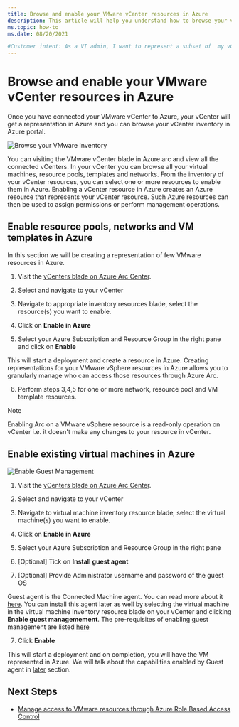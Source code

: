 ```yaml
---
title: Browse and enable your VMware vCenter resources in Azure
description: This article will help you understand how to browse your vCenter inventory and represent your VMware vCenter resources in Azure
ms.topic: how-to
ms.date: 08/20/2021

#Customer intent: As a VI admin, I want to represent a subset of  my vCenter resources in Azure so that I can enable self-service
---
```


# Browse and enable your VMware vCenter resources in Azure

Once you have connected your VMware vCenter to Azure, your vCenter will get a representation in Azure and you can browse your vCenter inventory in Azure portal. 

![Browse your VMware Inventory ](../docs/media/browse-vmware-inventory.png)

You can visiting the VMware vCenter blade in Azure arc and view all the connected vCenters. In your vCenter you can browse all your virtual machines, resource pools, templates and networks. From the inventory of your vCenter resources, you can select one or more resources to enable them in Azure. Enabling a vCenter resource in Azure creates an Azure resource that represents your vCenter resource. Such Azure resources can then be used to assign permissions or perform management operations.

## Enable resource pools, networks and VM templates in Azure
In this section we will be creating a representation of few VMware resources in Azure.

1. Visit the [vCenters blade on Azure Arc Center](https://portal.azure.com/?microsoft_azure_hybridcompute_assettypeoptions=%7B%22VMwarevCenter%22%3A%7B%22options%22%3A%22%22%7D%7D&feature.customportal=false&feature.canmodifystamps=true&feature.azurestackhci=true&feature.scvmmdisktoc=true&feature.scvmmnettoc=true&feature.scvmmsizetoc=true&feature.scvmmvmnetworkingtab=true&feature.scvmmvmdiskstab=true&feature.vmwarearcvm=true&feature.vmwarevmnetworktab=true&feature.vmwarevmdiskstab=true&feature.appliances=true&feature.customlocations=true&feature.arcvmguestmanagement=true&feature.vmwareExtensionToc=true&feature.arcvmextensions=true&feature.vcenters=true&feature.vcenterguestmanagement=true&feature.hideassettypes=Microsoft_Azure_Compute_VirtualMachine&feature.showassettypes=Microsoft_Azure_Compute_AllVirtualMachine#blade/Microsoft_Azure_HybridCompute/AzureArcCenterBlade/vCenter).

2. Select and navigate to your vCenter

3. Navigate to appropriate inventory resources blade, select the resource(s) you want to enable.

4. Click on **Enable in Azure**

5. Select your Azure Subscription and Resource Group in the right pane and click on **Enable**

This will start a deployment and create a resource in Azure. Creating representations for your VMware vSphere resources in Azure allows you to granularly manage who can access those resources through Azure Arc.

6. Perform steps 3,4,5 for one or more network, resource pool and VM template resources.

> [!NOTE]
> Enabling Arc on a VMware vSphere resource is a read-only operation on vCenter i.e. it doesn't make any changes to your resource in vCenter.

## Enable existing virtual machines in Azure

![Enable Guest Management](../docs/media/enable-guest-management.png)

1. Visit the [vCenters blade on Azure Arc Center](https://portal.azure.com/?microsoft_azure_hybridcompute_assettypeoptions=%7B%22VMwarevCenter%22%3A%7B%22options%22%3A%22%22%7D%7D&feature.customportal=false&feature.canmodifystamps=true&feature.azurestackhci=true&feature.scvmmdisktoc=true&feature.scvmmnettoc=true&feature.scvmmsizetoc=true&feature.scvmmvmnetworkingtab=true&feature.scvmmvmdiskstab=true&feature.vmwarearcvm=true&feature.vmwarevmnetworktab=true&feature.vmwarevmdiskstab=true&feature.appliances=true&feature.customlocations=true&feature.arcvmguestmanagement=true&feature.vmwareExtensionToc=true&feature.arcvmextensions=true&feature.vcenters=true&feature.vcenterguestmanagement=true&feature.hideassettypes=Microsoft_Azure_Compute_VirtualMachine&feature.showassettypes=Microsoft_Azure_Compute_AllVirtualMachine#blade/Microsoft_Azure_HybridCompute/AzureArcCenterBlade/vCenter).

2. Select and navigate to your vCenter

3. Navigate to virtual machine inventory resource blade, select the virtual machine(s) you want to enable.

3. Click on **Enable in Azure**

4. Select your Azure Subscription and Resource Group in the right pane

5. [Optional] Tick on **Install guest agent** 

6. [Optional] Provide Administrator username and password of the guest OS 

Guest agent is the Connected Machine agent. You can read more about it [here](https://docs.microsoft.com/en-us/azure/azure-arc/servers/agent-overview). You can install this agent later as well by selecting the virtual machine in the virtual machine inventory resource blade on your vCenter and clicking **Enable guest managemement**. The pre-requisites of enabling guest management are listed [here](../docs/manage-vmware-vms-in-azure.md)
 
7. Click **Enable**

This will start a deployment and on completion, you will have the VM represented in Azure. We will talk about the capabilities enabled by Guest agent in [later](../docs/perform-vm-operations.md) section.

## Next Steps

- [Manage access to VMware resources through Azure Role Based Access Control](manage-access-to-arc-vmware-resources.md)